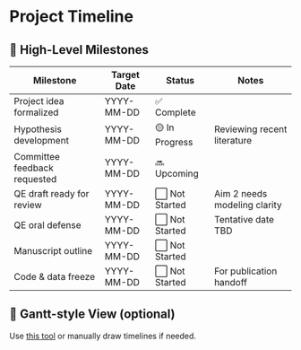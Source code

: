 # Project Timeline

## 📌 High-Level Milestones

| Milestone                     | Target Date | Status       | Notes                        |
|------------------------------|-------------|--------------|------------------------------|
| Project idea formalized      | YYYY-MM-DD  | ✅ Complete   |                              |
| Hypothesis development       | YYYY-MM-DD  | 🟡 In Progress| Reviewing recent literature  |
| Committee feedback requested | YYYY-MM-DD  | 🔜 Upcoming   |                              |
| QE draft ready for review    | YYYY-MM-DD  | ⬜ Not Started| Aim 2 needs modeling clarity |
| QE oral defense              | YYYY-MM-DD  | ⬜ Not Started| Tentative date TBD           |
| Manuscript outline           | YYYY-MM-DD  | ⬜ Not Started|                              |
| Code & data freeze           | YYYY-MM-DD  | ⬜ Not Started| For publication handoff      |

## 📅 Gantt-style View (optional)

Use [this tool](https://github.com/dhaitz/milestones) or manually draw timelines if needed.
